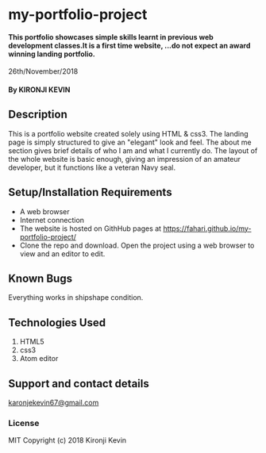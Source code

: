 # my-portfolio-project
#### This portfolio showcases simple skills learnt in previous web development classes.It is a first time website, ...do not expect an award winning landing portfolio.
26th/November/2018
#### By KIRONJI KEVIN
## Description
This is a portfolio website created solely using HTML & css3. The landing page is simply structured to give an "elegant" look and feel. The about me section gives brief details of who I am and what I currently do. The layout of the whole website is basic enough, giving an impression of an amateur developer, but it functions like a veteran Navy seal.
## Setup/Installation Requirements
- A web browser
- Internet connection
- The website is hosted on GithHub pages at https://fahari.github.io/my-portfolio-project/
- Clone the repo and download.  Open the project using a web browser to view and an editor to edit.
## Known Bugs
Everything works in shipshape condition.
## Technologies Used
1. HTML5
2. css3
3. Atom editor
## Support and contact details
karonjekevin67@gmail.com
### License
MIT
Copyright (c) 2018 Kironji Kevin
